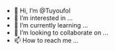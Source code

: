 - 👋 Hi, I’m @Tuyoufol
- 👀 I’m interested in ...
- 🌱 I’m currently learning ...
- 💞️ I’m looking to collaborate on ...
- 📫 How to reach me ...

<!---
Tuyoufol/Tuyoufol is a ✨ special ✨ repository because its `README.md` (this file) appears on your GitHub profile.
You can click the Preview link to take a look at your changes.
--->
